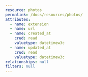 ```yaml
---
resource: photos
permalink: /docs/resources/photos/
attributes:
  - name: extension
  - name: url
  - name: created_at
    crud: read
    valuetype: datetimew3c
  - name: updated_at
    crud: read
    valuetype: datetimew3c
relationships: null
filters: null
---
```

